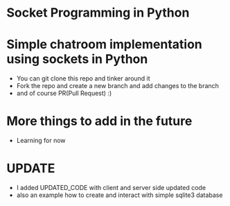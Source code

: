 # Socket Programming in Python

# Simple chatroom implementation using sockets in Python

* You can git clone this repo and tinker around it
* Fork the repo and create a new branch and add changes to the branch
* and of course PR(Pull Request) :)

# More things to add in the future
* Learning for now 


# UPDATE

* I added UPDATED_CODE with client and server side updated code
* also an example how to create and interact with simple sqlite3 database

